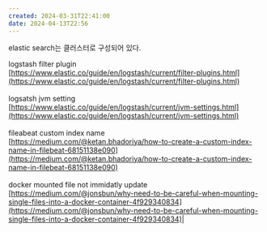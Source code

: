 ```yaml
---
created: 2024-03-31T22:41:00
date: 2024-04-13T22:56
---
```

elastic search는 클러스터로 구성되어 있다.

logstash filter plugin  <br>[https://www.elastic.co/guide/en/logstash/current/filter-plugins.html](https://www.elastic.co/guide/en/logstash/current/filter-plugins.html)<br><br>logsatsh jvm setting  <br>[https://www.elastic.co/guide/en/logstash/current/jvm-settings.html](https://www.elastic.co/guide/en/logstash/current/jvm-settings.html)<br><br>fileabeat custom index name  <br>[https://medium.com/@ketan.bhadoriya/how-to-create-a-custom-index-name-in-filebeat-68151138e090](https://medium.com/@ketan.bhadoriya/how-to-create-a-custom-index-name-in-filebeat-68151138e090)<br><br>docker mounted file not immidatly update  <br>[https://medium.com/@jonsbun/why-need-to-be-careful-when-mounting-single-files-into-a-docker-container-4f929340834](https://medium.com/@jonsbun/why-need-to-be-careful-when-mounting-single-files-into-a-docker-container-4f929340834)|